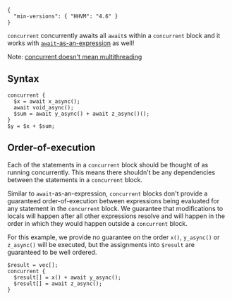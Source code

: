 ```yamlmeta
{
  "min-versions": { "HHVM": "4.6" }
}
```

`concurrent` concurrently awaits all `await`s within a `concurrent` block and it works with [`await`-as-an-expression](await-as-an-expression.md) as well!

Note: [concurrent doesn't mean multithreading](some-basics#limitations)

## Syntax

```
concurrent {
  $x = await x_async();
  await void_async();
  $sum = await y_async() + await z_async()();
}
$y = $x + $sum;
```

## Order-of-execution

Each of the statements in a `concurrent` block should be thought of as running concurrently. This means there shouldn't be any dependencies between the statements in a `concurrent` block.

Similar to `await`-as-an-expression, `concurrent` blocks don't provide a guaranteed order-of-execution between expressions being evaluated for any statement in the `concurrent` block. We guarantee that modifications to locals will happen after all other expressions resolve and will happen in the order in which they would happen outside a `concurrent` block.

For this example, we provide no guarantee on the order `x()`, `y_async()` or `z_async()` will be executed, but the assignments into `$result` are guaranteed to be well ordered.

```
$result = vec[];
concurrent {
  $result[] = x() + await y_async();
  $result[] = await z_async();
}
```
